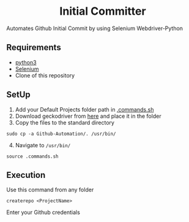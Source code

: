 <h1 align=center>Initial Committer</h1>

Automates Github Initial Commit by using Selenium Webdriver-Python
## Requirements
- [python3](https://www.python.org/downloads/)
- [Selenium](https://www.selenium.dev/selenium/docs/api/py/)
- Clone of this repository

## SetUp

1. Add your Default Projects folder path in [.commands.sh](https://github.com/sooryaprakash31/Github-Automation/blob/master/.commands.sh#L8) 
2. Download geckodriver from [here](https://github.com/mozilla/geckodriver/releases) and place it in the folder
3. Copy the files to the standard directory <br />
  ```
  sudo cp -a Github-Automation/. /usr/bin/
  ```
4. Navigate to `/usr/bin/`
  ```
  source .commands.sh
  ```
## Execution <br />
Use this command from any folder
```
createrepo <ProjectName>
```
Enter your Github credentials <br />

